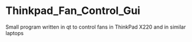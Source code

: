 # Thinkpad_Fan_Control_Gui
Small program written in qt to control fans in ThinkPad X220 and in similar laptops 
